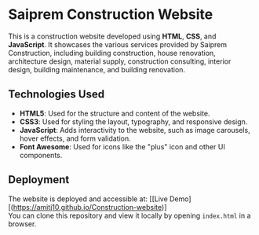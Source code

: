 # Saiprem Construction Website

This is a construction website developed using **HTML**, **CSS**, and **JavaScript**. It showcases the various services provided by Saiprem Construction, including building construction, house renovation, architecture design, material supply, construction consulting, interior design, building maintenance, and building renovation.

## Technologies Used
- **HTML5**: Used for the structure and content of the website.
- **CSS3**: Used for styling the layout, typography, and responsive design.
- **JavaScript**: Adds interactivity to the website, such as image carousels, hover effects, and form validation.
- **Font Awesome**: Used for icons like the "plus" icon and other UI components.

## Deployment

The website is deployed and accessible at: [[Live Demo][(https://amitj10.github.io/Construction-website)]  
You can clone this repository and view it locally by opening `index.html` in a browser.
